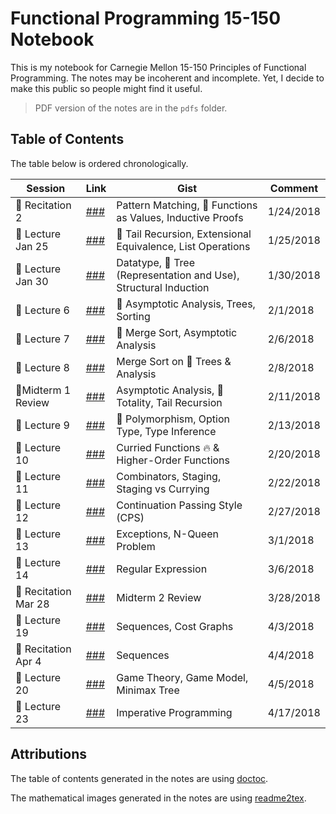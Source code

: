 # Functional Programming 15-150 Notebook

This is my notebook for Carnegie Mellon 15-150 Principles of Functional Programming. The notes may be incoherent and incomplete. Yet, I decide to make this public so people might find it useful.

> PDF version of the notes are in the `pdfs` folder.

## Table of Contents

The table below is ordered chronologically.

| Session | Link | Gist | Comment |
| ---------------- | ---- | ---- | ------- |
| :closed_book: Recitation 2 | [###](Recitation_2.md) | Pattern Matching, :maple_leaf: Functions as Values, Inductive Proofs | 1/24/2018 |
| :blue_book: Lecture Jan 25 | [###](Lecture_Jan25.md) | :herb: Tail Recursion, Extensional Equivalence, List Operations | 1/25/2018 |
| :green_book: Lecture Jan 30 | [###](Lecture_Jan30.md) | Datatype, :palm_tree: Tree (Representation and Use), Structural Induction | 1/30/2018 |
| :orange_book: Lecture 6 | [###](Lecture_6.md) | :mushroom: Asymptotic Analysis, Trees, Sorting | 2/1/2018 |
| :blue_book: Lecture 7 | [###](Lecture_7.md) | :cactus: Merge Sort, Asymptotic Analysis | 2/6/2018 |
| :closed_book: Lecture 8 | [###](Lecture_8.md) | Merge Sort on :palm_tree: Trees & Analysis | 2/8/2018 |
| :green_book:Midterm 1 Review | [###](Midterm_1_Review.md) | Asymptotic Analysis, :bouquet: Totality, Tail Recursion | 2/11/2018 |
| :orange_book: Lecture 9 | [###](Lecture_9.md) | :paw_prints: Polymorphism, Option Type, Type Inference | 2/13/2018 |
| :blue_book: Lecture 10 | [###](Lecture_10.md) | Curried Functions :fire: & Higher-Order Functions | 2/20/2018 |
| :green_book: Lecture 11 | [###](Lecture_11.md) | Combinators, Staging, Staging vs Currying | 2/22/2018 |
| :closed_book: Lecture 12 | [###](Lecture_12.md) | Continuation Passing Style (CPS) | 2/27/2018 |
| :orange_book: Lecture 13 | [###](Lecture_13.md) | Exceptions, N-Queen Problem | 3/1/2018 |
| :blue_book: Lecture 14 | [###](Lecture_14.md) | Regular Expression | 3/6/2018 |
| :closed_book: Recitation Mar 28 | [###](Recitation_Mar28.md) | Midterm 2 Review | 3/28/2018 |
| :green_book: Lecture 19 | [###](Lecture_19.md) | Sequences, Cost Graphs | 4/3/2018 |
| :blue_book: Recitation Apr 4 | [###](Recitation_Apr4.md) | Sequences | 4/4/2018 |
| :orange_book: Lecture 20 | [###](Lecture_20.md) | Game Theory, Game Model, Minimax Tree | 4/5/2018 |
| :closed_book: Lecture 23 | [###](Lecture_23.md) | Imperative Programming | 4/17/2018 |

## Attributions

The table of contents generated in the notes are using <a href='https://github.com/thlorenz/doctoc'>doctoc</a>.

The mathematical images generated in the notes are using <a href='https://github.com/leegao/readme2tex'>readme2tex</a>.

